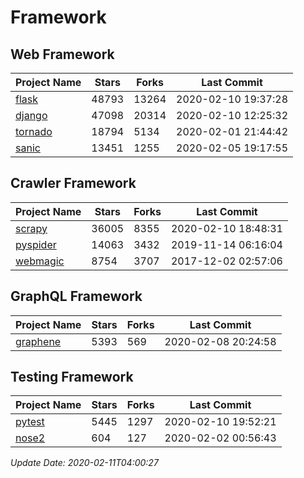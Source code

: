 # Framework

## Web Framework

| Project Name | Stars | Forks | Last Commit |
| ------------ | ----- | ----- | ----------- |
| [flask](https://github.com/pallets/flask) | 48793 | 13264 | 2020-02-10 19:37:28 |
| [django](https://github.com/django/django) | 47098 | 20314 | 2020-02-10 12:25:32 |
| [tornado](https://github.com/tornadoweb/tornado) | 18794 | 5134 | 2020-02-01 21:44:42 |
| [sanic](https://github.com/huge-success/sanic) | 13451 | 1255 | 2020-02-05 19:17:55 |

## Crawler Framework

| Project Name | Stars | Forks | Last Commit |
| ------------ | ----- | ----- | ----------- |
| [scrapy](https://github.com/scrapy/scrapy) | 36005 | 8355 | 2020-02-10 18:48:31 |
| [pyspider](https://github.com/binux/pyspider) | 14063 | 3432 | 2019-11-14 06:16:04 |
| [webmagic](https://github.com/code4craft/webmagic) | 8754 | 3707 | 2017-12-02 02:57:06 |

## GraphQL Framework

| Project Name | Stars | Forks | Last Commit |
| ------------ | ----- | ----- | ----------- |
| [graphene](https://github.com/graphql-python/graphene) | 5393 | 569 | 2020-02-08 20:24:58 |

## Testing Framework

| Project Name | Stars | Forks | Last Commit |
| ------------ | ----- | ----- | ----------- |
| [pytest](https://github.com/pytest-dev/pytest) | 5445 | 1297 | 2020-02-10 19:52:21 |
| [nose2](https://github.com/nose-devs/nose2) | 604 | 127 | 2020-02-02 00:56:43 |

*Update Date: 2020-02-11T04:00:27*